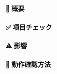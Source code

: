 ## :memo: 概要

<!--
    簡単な修正の概要を書きましょう。
-->

## :white_check_mark: 項目チェック

<!-- pull・Request画面右横にあるReviwers, Assignments, labels, project, Milestoneの項目にチェックをおねがします。
mustとしてAssignmentsとlabelには項目をつけるようにお願いします。-->

## :warning: 影響

<!-- 修正によってどのような影響が起きるのか簡単に書いてください。-->

## :eyes: 動作確認方法

<!--
動作確認方法を記入してください。
必要がない場合は記入なしで大丈夫です。
-->

<!-- Thank you @ogxwx -->
